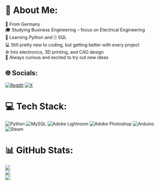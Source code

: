# 💫 About Me:
📍 From Germany<br>🎓 Studying Business Engineering – focus on Electrical Engineering<br>🐍 Learning Python and 🗄️ SQL<br>💻 Still pretty new to coding, but getting better with every project<br>⚙️ Into electronics, 3D printing, and CAD design<br>🚀 Always curious and excited to try out new ideas


## 🌐 Socials:
[![Reddit](https://img.shields.io/badge/Reddit-%23FF4500.svg?logo=Reddit&logoColor=white)](https://reddit.com/user/K1Plan) [![X](https://img.shields.io/badge/X-black.svg?logo=X&logoColor=white)](https://x.com/K1__Plan) 

# 💻 Tech Stack:
![Python](https://img.shields.io/badge/python-3670A0?style=for-the-badge&logo=python&logoColor=ffdd54) ![MySQL](https://img.shields.io/badge/mysql-4479A1.svg?style=for-the-badge&logo=mysql&logoColor=white) ![Adobe Lightroom](https://img.shields.io/badge/Adobe%20Lightroom-31A8FF.svg?style=for-the-badge&logo=Adobe%20Lightroom&logoColor=white) ![Adobe Photoshop](https://img.shields.io/badge/adobe%20photoshop-%2331A8FF.svg?style=for-the-badge&logo=adobe%20photoshop&logoColor=white) ![Arduino](https://img.shields.io/badge/-Arduino-00979D?style=for-the-badge&logo=Arduino&logoColor=white) ![Steam](https://img.shields.io/badge/steam-%23000000.svg?style=for-the-badge&logo=steam&logoColor=white)
# 📊 GitHub Stats:
![](https://github-readme-stats.vercel.app/api?username=K1Plan&theme=cobalt&hide_border=false&include_all_commits=false&count_private=false)<br/>
![](https://nirzak-streak-stats.vercel.app/?user=K1Plan&theme=cobalt&hide_border=false)<br/>
![](https://github-readme-stats.vercel.app/api/top-langs/?username=K1Plan&theme=cobalt&hide_border=false&include_all_commits=false&count_private=false&layout=compact)

<!-- Proudly created with GPRM ( https://gprm.itsvg.in ) -->
